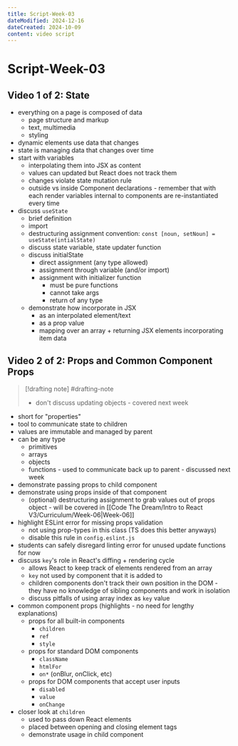 ```yaml
---
title: Script-Week-03
dateModified: 2024-12-16
dateCreated: 2024-10-09
content: video script
---
```


# Script-Week-03

## Video 1 of 2: State

- everything on a page is composed of data
	- page structure and markup
	- text, multimedia
	- styling
- dynamic elements use data that changes
- state is managing data that changes over time
- start with variables
	- interpolating them into JSX as content
	- values can updated but React does not track them
	- changes violate state mutation rule
	- outside vs inside Component declarations - remember that with each render variables internal to components are re-instantiated every time
- discuss `useState`
	- brief definition
	- import
	- destructuring assignment convention: `const [noun, setNoun] = useState(intialState)`
	- discuss state variable, state updater function
	- discuss initialState
		- direct assignment (any type allowed)
		- assignment through variable (and/or import)
		- assignment with initializer function
			- must be pure functions
			- cannot take args
			- return of any type
	- demonstrate how incorporate in JSX
		- as an interpolated element/text
		- as a prop value
		- mapping over an array + returning JSX elements incorporating item data

## Video 2 of 2: Props and Common Component Props

> [!drafting note] #drafting-note
> - don't discuss updating objects - covered next week

- short for "properties"
- tool to communicate state to children
- values are immutable and managed by parent
- can be any type
	- primitives
	- arrays
	- objects
	- functions - used to communicate back up to parent - discussed next week
- demonstrate passing props to child component
- demonstrate using props inside of that component
	- (optional) destructuring assignment to grab values out of props object - will be covered in [[Code The Dream/Intro to React V3/Curriculum/Week-06|Week-06]]
- highlight ESLint error for missing props validation
	- not using prop-types in this class (TS does this better anyways)
	- disable this rule in `config.eslint.js`
- students can safely disregard linting error for unused update functions for now
- discuss `key`'s role in React's diffing + rendering cycle
	- allows React to keep track of elements rendered from an array
	- `key` not used by component that it is added to
	- children components don't track their own position in the DOM - they have no knowledge of sibling components and work in isolation
	- discuss pitfalls of using array index as `key` value
- common component props (highlights - no need for lengthy explanations)
	- props for all built-in components
		- `children`
		- `ref`
		- `style`
	- props for standard DOM components
		- `className`
		- `htmlFor`
		- `on*` (onBlur, onClick, etc)
	- props for DOM components that accept user inputs
		- `disabled`
		- `value`
		- `onChange`
- closer look at `children`
	- used to pass down React elements
	- placed between opening and closing element tags
	- demonstrate usage in child component
